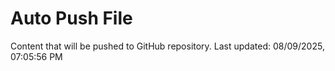 # Auto Push File

Content that will be pushed to GitHub repository.
Last updated: 08/09/2025, 07:05:56 PM